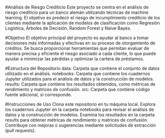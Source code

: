 #Análisis de Riesgo Crediticio
Este proyecto se centra en el análisis de riesgo crediticio para un banco alemán utilizando técnicas de machine learning. El objetivo es predecir el riesgo de incumplimiento crediticio de los clientes mediante la aplicación de modelos de clasificación como Regresión Logística, Árboles de Decisión, Random Forest y Naive Bayes.

#Objetivo
El objetivo principal del proyecto es ayudar al banco a tomar decisiones más informadas y efectivas en su proceso de otorgamiento de créditos. Se busca proporcionar herramientas que permitan evaluar de manera precisa y eficiente el riesgo asociado a cada cliente, lo que puede ayudar a minimizar las pérdidas y optimizar la cartera de préstamos.

#Estructura del Repositorio
data: Carpeta que contiene el conjunto de datos utilizado en el análisis.
notebooks: Carpeta que contiene los cuadernos Jupyter utilizados para el análisis de datos y la construcción de modelos.
results: Carpeta que contiene los resultados obtenidos, como métricas de rendimiento y matrices de confusión.
src: Carpeta que contiene código fuente adicional, si corresponde.

#Instrucciones de Uso
Clona este repositorio en tu máquina local.
Explora los cuadernos Jupyter en la carpeta notebooks para revisar el análisis de datos y la construcción de modelos.
Examina los resultados en la carpeta results para obtener métricas de rendimiento y matrices de confusión.
Contribuye con mejoras o sugerencias mediante solicitudes de extracción (pull requests).
